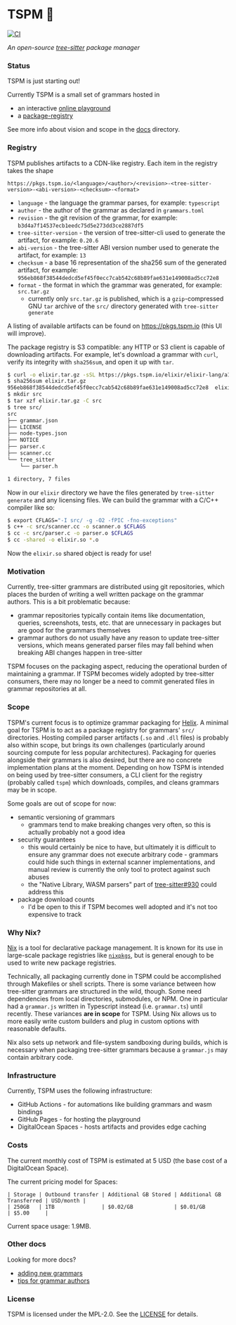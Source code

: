 # TSPM 🌲

[![CI][ci-badge]](ci-file)

_An open-source [tree-sitter][tree-sitter] package manager_

### Status

TSPM is just starting out!

Currently TSPM is a small set of grammars hosted in

- an interactive [online playground][playground]
- a [package-registry](#registry)

See more info about vision and scope in the [docs](./docs) directory.

### Registry

TSPM publishes artifacts to a CDN-like registry. Each item in the registry
takes the shape

```
https://pkgs.tspm.io/<language>/<author>/<revision>-<tree-sitter-version>-<abi-version>-<checksum>-<format>
```

- `language` - the language the grammar parses, for example: `typescript`
- `author` - the author of the grammar as declared in `grammars.toml`
- `revision` - the git revision of the grammar, for example:
  `b3d4a7f14537ecb1eedc75d5e273dd3ce2887df5`
- `tree-sitter-version` - the version of tree-sitter-cli used to generate the
  artifact, for example: `0.20.6`
- `abi-version` - the tree-sitter ABI version number used to generate the
  artifact, for example: `13`
- `checksum` - a base 16 representation of the sha256 sum of the generated
  artifact, for example:
  `956eb868f38544dedcd5ef45f0ecc7cab542c68b89fae631e149008ad5cc72e8`
- `format` - the format in which the grammar was generated, for example:
  `src.tar.gz`
  - currently only `src.tar.gz` is published, which is a `gzip`-compressed GNU
    `tar` archive of the `src/` directory generated with `tree-sitter generate`

A listing of available artifacts can be found on https://pkgs.tspm.io (this
UI will improve).

The package registry is S3 compatible: any HTTP or S3 client is capable of
downloading artifacts. For example, let's download a grammar with `curl`,
verify its integrity with `sha256sum`, and open it up with `tar`.

```sh
$ curl -o elixir.tar.gz -sSL https://pkgs.tspm.io/elixir/elixir-lang/a11a686303355a518b0a45dea7c77c5eebb5ec22-0.20.6-13-956eb868f38544dedcd5ef45f0ecc7cab542c68b89fae631e149008ad5cc72e8-src.tar.gz
$ sha256sum elixir.tar.gz
956eb868f38544dedcd5ef45f0ecc7cab542c68b89fae631e149008ad5cc72e8  elixir.tar.gz
$ mkdir src
$ tar xzf elixir.tar.gz -C src
$ tree src/
src
├── grammar.json
├── LICENSE
├── node-types.json
├── NOTICE
├── parser.c
├── scanner.cc
└── tree_sitter
    └── parser.h

1 directory, 7 files
```

Now in our `elixir` directory we have the files generated by `tree-sitter
generate` and any licensing files. We can build the grammar with a C/C++
compiler like so:

```sh
$ export CFLAGS="-I src/ -g -O2 -fPIC -fno-exceptions"
$ c++ -c src/scanner.cc -o scanner.o $CFLAGS
$ cc -c src/parser.c -o parser.o $CFLAGS
$ cc -shared -o elixir.so *.o
```

Now the `elixir.so` shared object is ready for use!

### Motivation

Currently, tree-sitter grammars are distributed using git repositories, which
places the burden of writing a well written package on the grammar authors.
This is a bit problematic because:

* grammar repositories typically contain items like documentation, queries,
  screenshots, tests, etc. that are unnecessary in packages but are good for
  the grammars themselves
* grammar authors do not usually have any reason to update tree-sitter
  versions, which means generated parser files may fall behind when breaking
  ABI changes happen in tree-sitter

TSPM focuses on the packaging aspect, reducing the operational burden of
maintaining a grammar. If TSPM becomes widely adopted by tree-sitter consumers,
there may no longer be a need to commit generated files in grammar
repositories at all.

### Scope

TSPM's current focus is to optimize grammar packaging for [Helix][helix].
A minimal goal for TSPM is to act as a package registry for grammars' `src/`
directories. Hosting compiled parser artifacts (`.so` and `.dll` files) is
probably also within scope, but brings its own challenges (particularly around
sourcing compute for less popular architectures). Packaging for queries
alongside their grammars is also desired, but there are no concrete
implementation plans at the moment. Depending on how TSPM is intended on being
used by tree-sitter consumers, a CLI client for the registry (probably called
`tspm`) which downloads, compiles, and cleans grammars may be in scope.

Some goals are out of scope for now:

* semantic versioning of grammars
    * grammars tend to make breaking changes very often, so this is actually
      probably not a good idea
* security guarantees
    * this would certainly be nice to have, but ultimately it is difficult
      to ensure any grammar does not execute arbitrary code - grammars could
      hide such things in external scanner implementations, and manual
      review is currently the only tool to protect against such abuses
    * the "Native Library, WASM parsers" part of [tree-sitter#930][ts-930]
      could address this
* package download counts
    * I'd be open to this if TSPM becomes well adopted and it's not too
      expensive to track

### Why Nix?

[Nix][nix] is a tool for declarative package management. It is known for its
use in large-scale package registries like [`nixpkgs`][nixpkgs], but is
general enough to be used to write new package registries.

Technically, all packaging currently done in TSPM could be accomplished
through Makefiles or shell scripts. There is some variance between how
tree-sitter grammars are structured in the wild, though. Some need
dependencies from local directories, submodules, or NPM. One in particular
had a `grammar.js` written in Typescript instead (i.e. `grammar.ts`) until
recently. These variances **are in scope** for TSPM. Using Nix allows us to
more easily write custom builders and plug in custom options with reasonable
defaults.

Nix also sets up network and file-system sandboxing during builds, which is
necessary when packaging tree-sitter grammars because a `grammar.js` may
contain arbitrary code.

### Infrastructure

Currently, TSPM uses the following infrastructure:

* GitHub Actions - for automations like building grammars and wasm bindings
* GitHub Pages - for hosting the playground
* DigitalOcean Spaces - hosts artifacts and provides edge caching

### Costs

The current monthly cost of TSPM is estimated at 5 USD (the base cost of
a DigitalOcean Space).

The current pricing model for Spaces:

```
| Storage | Outbound transfer | Additional GB Stored | Additional GB Transferred | USD/month |
| 250GB   | 1TB               | $0.02/GB             | $0.01/GB                  | $5.00     |
```

Current space usage: 1.9MB.

### Other docs

Looking for more docs?

* [adding new grammars][add-new-grammar]
* [tips for grammar authors][tips]

### License

TSPM is licensed under the MPL-2.0. See the [LICENSE](./LICENSE) for details.

[ci-badge]: https://github.com/the-mikedavis/tspm/actions/workflows/ci.yml/badge.svg
[ci-file]: https://github.com/the-mikedavis/tspm/actions/workflows/ci.yml
[tree-sitter]: https://github.com/tree-sitter/tree-sitter
[playground]: https://tspm.io
[helix]: https://github.com/helix-editor/helix
[nix]: https://nixos.org/
[nixpkgs]: https://github.com/NixOS/nixpkgs
[ts-930]: https://github.com/tree-sitter/tree-sitter/issues/930
[do-spaces]: https://www.digitalocean.com/blog/spaces-now-includes-cdn
[tips]: ./grammar-author-tips.md
[add-new-grammar]: ./add-new-grammar.md
